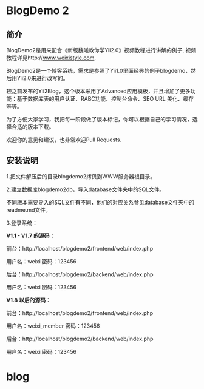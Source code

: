 BlogDemo 2
==========

简介
----
BlogDemo2是用来配合《新版魏曦教你学Yii2.0》视频教程进行讲解的例子, 视频教程详见http://www.weixistyle.com.

BlogDemo2是一个博客系统，需求是参照了Yii1.0里面经典的例子blogdemo，然后用Yii2.0来进行改写的。

较之前发布的Yii2Blog，这个版本采用了Advanced应用模板，并且增加了更多功能：基于数据库表的用户认证、RABC功能、控制台命令、SEO URL 美化、缓存等等。

为了方便大家学习，我把每一阶段做了版本标记，你可以根据自己的学习情况，选择合适的版本下载。

欢迎你的意见和建议，也非常欢迎Pull Requests.


安装说明
--------

1.把文件解压后的目录blogdemo2拷贝到WWW服务器根目录。

2.建立数据库blogdemo2db，导入database文件夹中的SQL文件。

不同版本需要导入的SQL文件有不同，他们的对应关系参见database文件夹中的readme.md文件。

3.登录系统：


**V1.1 - V1.7 的源码：**

前台：http://localhost/blogdemo2/frontend/web/index.php

用户名：weixi   密码：123456

后台：http://localhost/blogdemo2/backend/web/index.php

用户名：weixi   密码：123456


**V1.8 以后的源码：**

前台：http://localhost/blogdemo2/frontend/web/index.php

用户名：weixi_member   密码：123456

后台：http://localhost/blogdemo2/backend/web/index.php

用户名：weixi   密码：123456
# blog
